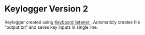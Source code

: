 # Keylogger Version 2

Keylogger created using <a href="https://github.com/eiannone/keyboard"> Keyboard listener </a>.
Automaticly creates file "output.txt" and saves key inputs in single line.
